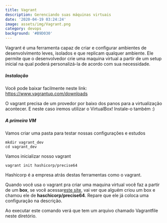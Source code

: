 ```yaml
---
title: Vagrant
description: Gerenciando suas máquinas virtuais
date: '2020-04-19 03:24:24'
image: assets/img/Vagrant.png
category: devops
background: '#B9D030'
---
```

Vagrant é uma ferramenta capaz de criar e configurar ambientes de desenvolvimento leves, isolados e que replicam qualquer ambiente. Ele permite que o desenvolvedor crie uma maquina virtual a partir de um setup inicial na qual poderá personalizá-la de acordo com sua necessidade.

##### Instalação

Você pode baixar facilmente neste link: <https://www.vagrantup.com/downloads>

O vagrant precisa de um provedor por baixo dos panos para a virtualização acontecer. E neste caso iremos utilizar o VirtualBox! Instale-o também :)

##### A primeira VM

Vamos criar uma pasta para testar nossas configurações e estudos

```shell
mkdir vagrant_dev
cd vagrant_dev
```

Vamos inicializar nosso vagrant

```shellsession
vagrant init hashicorp/precise64
```

Hashicorp é a empresa atrás destas ferramentas como o vagrant.

Quando você usa o vagrant pra criar uma maquina virtual você faz a partir de um **box**, se você acessar[este site](https://app.vagrantup.com/hashicorp/boxes/precise64), vai ver que alguém criou um box e chamou ele de **haschicorp/precise64**. Repare que ele já coloca uma configuração na descrição.

Ao executar este comando verá que tem um arquivo chamado Vagrantfile neste diretório.
